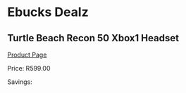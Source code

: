 
# Ebucks Dealz
## Turtle Beach Recon 50 Xbox1 Headset
[Product Page](https://www.ebucks.com/web/shop/productSelected.do?prodId=1193390244&catId=724368906)

Price: R599.00

Savings: 


	